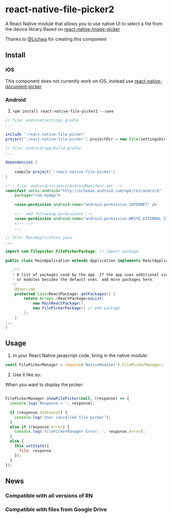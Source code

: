 # react-native-file-picker2
A React Native module that allows you to use native UI to select a file from the device library
Based on [react-native-image-picker](https://github.com/marcshilling/react-native-image-picker)

Thanks to [@Lichwa](https://github.com/Lichwa) for creating this component

## Install

### iOS
This component does not currently work on iOS, instead use [react-native-document-picker](https://github.com/Elyx0/react-native-document-picker)

### Android
1. `npm install react-native-file-picker2 --save`

```gradle
// file: android/settings.gradle
...

include ':react-native-file-picker'
project(':react-native-file-picker').projectDir = new File(settingsDir, '../node_modules/react-native-file-picker/android')
```
```gradle
// file: android/app/build.gradle
...

dependencies {
    ...
    compile project(':react-native-file-picker')
}
```
```xml
<!-- file: android/src/main/AndroidManifest.xml -->
<manifest xmlns:android="http://schemas.android.com/apk/res/android"
    package="com.myApp">

    <uses-permission android:name="android.permission.INTERNET" />

    <!-- add following permissions -->
    <uses-permission android:name="android.permission.WRITE_EXTERNAL_STORAGE"/>
    <!-- -->
    ...
```
```java
// file: MainApplication.java
...

import com.filepicker.FilePickerPackage; // import package

public class MainApplication extends Application implements ReactApplication {

   /**
   * A list of packages used by the app. If the app uses additional views
   * or modules besides the default ones, add more packages here.
   */
    @Override
    protected List<ReactPackage> getPackages() {
        return Arrays.<ReactPackage>asList(
            new MainReactPackage(),
            new FilePickerPackage() // Add package
        );
    }
...
}

```
## Usage
1. In your React Native javascript code, bring in the native module:

  ```javascript
const FilePickerManager = require('NativeModules').FilePickerManager;
  ```
2. Use it like so:

  When you want to display the picker:
  ```javascript

  FilePickerManager.showFilePicker(null, (response) => {
    console.log('Response = ', response);

    if (response.didCancel) {
      console.log('User cancelled file picker');
    }
    else if (response.error) {
      console.log('FilePickerManager Error: ', response.error);
    }
    else {
      this.setState({
        file: response
      });
    }
  });
  ```

## News
### Compatible with all versions of RN
### Compatible with files from Google Drive
